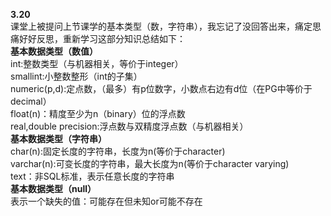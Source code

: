 **3.20**  
课堂上被提问上节课学的基本类型（数，字符串），我忘记了没回答出来，痛定思痛好好反思，重新学习这部分知识总结如下：  
**基本数据类型（数值）**  
int:整数类型（与机器相关，等价于integer）  
smallint:小整数整形（int的子集）  
numeric(p,d):定点数，（最多）有p位数字，小数点右边有d位（在PG中等价于decimal）  
float(n)：精度至少为n（binary）位的浮点数  
real,double precision:浮点数与双精度浮点数（与机器相关）  
**基本数据类型（字符串）**  
char(n):固定长度的字符串，长度为n(等价于character)  
varchar(n):可变长度的字符串，最大长度为n(等价于character varying)  
text：非SQL标准，表示任意长度的字符串  
**基本数据类型（null）**  
表示一个缺失的值：可能存在但未知or可能不存在  
  


